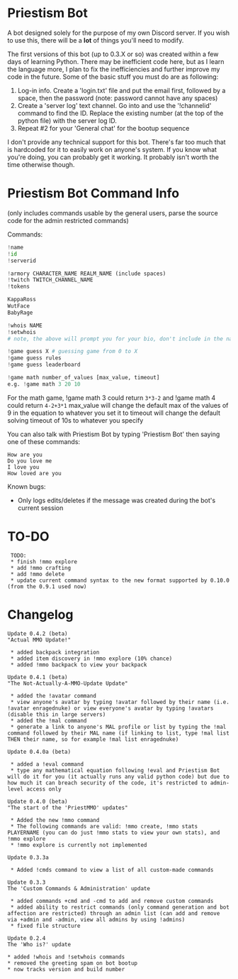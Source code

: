 # Priestism Bot

A bot designed solely for the purpose of my own Discord server. If you wish to use this, there will be a **lot** of things you'll need to modify.

The first versions of this bot (up to 0.3.X or so) was created within a few days of learning Python. There may be inefficient code here, but as I learn the language more, I plan to fix the inefficiencies and further improve my code in the future. Some of the basic stuff you must do are as following:

 1. Log-in info. Create a 'login.txt' file and put the email first, followed by a space, then the password (note: password cannot have any spaces)
 2. Create a 'server log' text channel. Go into and use the '!channelid' command to find the ID. Replace the existing number (at the top of the python file) with the server log ID.
 3. Repeat #2 for your 'General chat' for the bootup sequence

I don't provide any technical support for this bot. There's far too much that is hardcoded for it to easily work on anyone's system. If you know what you're doing, you can probably get it working. It probably isn't worth the time otherwise though.

# Priestism Bot Command Info
(only includes commands usable by the general users, parse the source code for the admin restricted commands)

Commands:
```python
!name
!id
!serverid

!armory CHARACTER_NAME REALM_NAME (include spaces)
!twitch TWITCH_CHANNEL_NAME
!tokens

KappaRoss
WutFace
BabyRage

!whois NAME
!setwhois 
# note, the above will prompt you for your bio, don't include in the name

!game guess X # guessing game from 0 to X
!game guess rules
!game guess leaderboard

!game math number_of_values [max_value, timeout]
e.g. !game math 3 20 10
```

For the math game,
!game math 3 could return `3*3-2` and !game math 4 could return `4-2+3*1`
max_value will change the default max of the values of 9 in the equation to whatever you set it to
timeout will change the default solving timeout of 10s to whatever you specify

You can also talk with Priestism Bot by typing 'Priestism Bot' then saying one of these commands:
```
How are you
Do you love me
I love you
How loved are you
```

Known bugs:
 * Only logs edits/deletes if the message was created during the bot's current session

# TO-DO
```
 TODO:
 * finish !mmo explore
 * add !mmo crafting
 * add !mmo delete
 * update current command syntax to the new format supported by 0.10.0 (from the 0.9.1 used now)
 ```

# Changelog
```
Update 0.4.2 (beta)
"Actual MMO Update!"

 * added backpack integration
 * added item discovery in !mmo explore (10% chance)
 * added !mmo backpack to view your backpack

Update 0.4.1 (beta)
"The Not-Actually-A-MMO-Update Update"

 * added the !avatar command
 * view anyone's avatar by typing !avatar followed by their name (i.e. !avatar enragednuke) or view everyone's avatar by typing !avatars (disable this in large servers)
 * added the !mal command
 * generate a link to anyone's MAL profile or list by typing the !mal command followed by their MAL name (if linking to list, type !mal list THEN their name, so for example !mal list enragednuke)

Update 0.4.0a (beta)

 * added a !eval command
 * type any mathematical equation following !eval and Priestism Bot will do it for you (it actually runs any valid python code) but due to how much it can breach security of the code, it's restricted to admin-level access only

Update 0.4.0 (beta)
"The start of the 'PriestMMO' updates"

 * Added the new !mmo command
 * The following commands are valid: !mmo create, !mmo stats PLAYERNAME (you can do just !mmo stats to view your own stats), and !mmo explore
 * !mmo explore is currently not implemented

Update 0.3.3a

 * Added !cmds command to view a list of all custom-made commands

Update 0.3.3
The 'Custom Commands & Administration' update

 * added commands +cmd and -cmd to add and remove custom commands
 * added ability to restrict commands (only command generation and bot affection are restricted) through an admin list (can add and remove via +admin and -admin, view all admins by using !admins)
 * fixed file structure

Update 0.2.4
The 'Who is?' update

* added !whois and !setwhois commands
* removed the greeting spam on bot bootup
* now tracks version and build number
```
